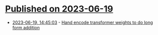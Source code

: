 # [Published on 2023-06-19](index.md)

* [2023-06-19, 14:45:03](https://lobste.rs/s/m0d55j/hand_encode_transformer_weights_do_long) - [Hand encode transformer weights to do long form addition](https://colab.research.google.com/github/newhouseb/handcrafted/blob/main/HandCrafted.ipynb)
